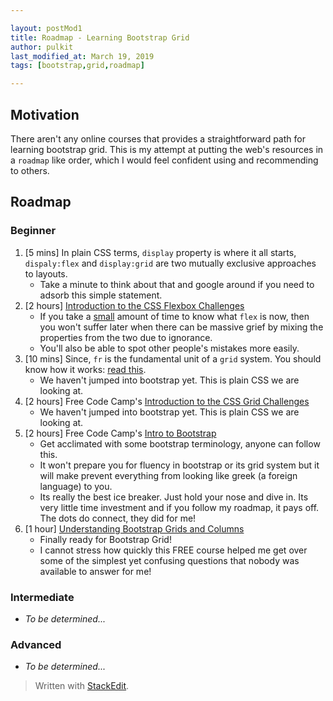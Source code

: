 ```yaml
---

layout: postMod1
title: Roadmap - Learning Bootstrap Grid
author: pulkit
last_modified_at: March 19, 2019
tags: [bootstrap,grid,roadmap]

---
```


## Motivation 

There aren't any online courses that provides a straightforward path for learning bootstrap grid. This is my attempt at putting the web's resources in a `roadmap` like order, which I would feel confident using and recommending to others.

## Roadmap

### Beginner

1. [5 mins] In plain CSS terms, `display` property is where it all starts, `dispaly:flex` and `display:grid` are two mutually exclusive approaches to layouts.
	* Take a minute to think about that and google around if you need to adsorb this simple statement.
2. [2 hours] [Introduction to the CSS Flexbox Challenges](https://learn.freecodecamp.org/responsive-web-design/css-flexbox/)
	* If you take a <u>small</u> amount of time to know what `flex` is now, then you won't suffer later when there can be massive grief by mixing the properties from the two due to ignorance.
	* You'll also be able to spot other people's mistakes more easily.
3. [10 mins] Since, `fr` is the fundamental unit of a `grid` system. You should know how it works: [read this](https://alligator.io/css/css-grid-layout-fr-unit/).
	* We haven't jumped into bootstrap yet. This is plain CSS we are looking at.
4. [2 hours] Free Code Camp's [Introduction to the CSS Grid Challenges](https://learn.freecodecamp.org/responsive-web-design/css-grid/)
	* We haven't jumped into bootstrap yet. This is plain CSS we are looking at.
5. [2 hours] Free Code Camp's [Intro to Bootstrap](https://learn.freecodecamp.org/front-end-libraries/bootstrap/)
	* Get acclimated with some bootstrap terminology, anyone can follow this.
	* It won't prepare you for fluency in bootstrap or its grid system but it will make prevent everything from looking like greek (a foreign language) to you.
	* Its really the best ice breaker. Just hold your nose and dive in. Its very little time investment and if you follow my roadmap, it pays off. The dots do connect, they did for me!
1. [1 hour] [Understanding Bootstrap Grids and Columns](https://www.udemy.com/share/100p1oBEcceVpQ/)
	* Finally ready for Bootstrap Grid!
	* I cannot stress how quickly this FREE course helped me get over some of the simplest yet confusing questions that nobody was available to answer for me!

### Intermediate
- *To be determined...*

### Advanced
- *To be determined...*

> Written with [StackEdit](https://stackedit.io/).
<!--stackedit_data:
eyJoaXN0b3J5IjpbMTIxOTQ0MzMxMSw2ODQzNzE0NjQsLTIyNj
A4OTIwNiwtNDA2MzEwNTA3XX0=
-->
